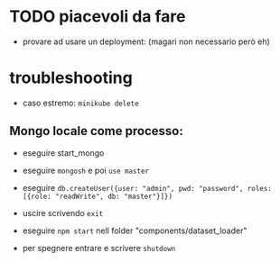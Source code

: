 # TODO piacevoli da fare
* provare ad usare un deployment: (magari non necessario però eh)

# troubleshooting
* caso estremo: ```minikube delete```

## Mongo locale come processo:
* eseguire start_mongo
* eseguire ```mongosh``` e poi ```use master```
* eseguire ```db.createUser({user: "admin", pwd: "password", roles: [{role: "readWrite", db: "master"}]})```
* uscire scrivendo ```exit```
* eseguire ```npm start``` nell folder "components/dataset_loader"

* per spegnere entrare e scrivere ```shutdown```
